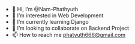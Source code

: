 - 👋 Hi, I’m @Nam-Phathyuth
- 👀 I’m interested in Web Development
- 🌱 I’m currently learning Django
- 💞️ I’m looking to collaborate on Backend Project
- 📫 How to reach me phatyuth666@gmail.com

<!---
Nam-Phathyuth/Nam-Phathyuth is a ✨ special ✨ repository because its `README.md` (this file) appears on your GitHub profile.
You can click the Preview link to take a look at your changes.
--->
